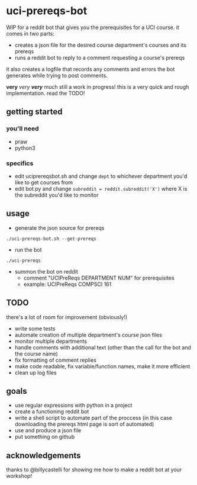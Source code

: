 # uci-prereqs-bot

WIP for a reddit bot that gives you the prerequisites for a UCI course. it comes in two parts:

- creates a json file for the desired course department's courses and its prereqs
- runs a reddit bot to reply to a comment requesting a course's prereqs

it also creates a logfile that records any comments and errors the bot generates while trying to post comments.

**very** *very* ***very*** much still a work in progress! this is a very quick and rough implementation. read the TODO!

## getting started

### you'll need

- praw
- python3

### specifics

- edit uciprereqsbot.sh and change `dept` to whichever department you'd like to get courses from
- edit bot.py and change `subreddit = reddit.subreddit('X')` where X is the subreddit you'd like to monitor

## usage
- generate the json source for prereqs

```
./uci-prereqs-bot.sh --get-prereqs
```

- run the bot

```
./uci-prereqs
```

- summon the bot on reddit
  - comment "UCIPreReqs DEPARTMENT NUM" for prerequisites
  - example: UCIPreReqs COMPSCI 161
  
## TODO

there's a lot of room for improvement (obviously!)

- write some tests
- automate creation of multiple department's course json files
- monitor multiple departments
- handle comments with additional text (other than the call for the bot and the course name)
- fix formatting of comment replies
- make code readable, fix variable/function names, make it more efficient
- clean up log files

## goals

- use regular expressions with python in a project
- create a functioning reddit bot
- write a shell script to automate part of the proccess (in this case downloading the prereqs html page is sort of automated)
- use and produce a json file
- put something on github

## acknowledgements

thanks to @billycastelli for showing me how to make a reddit bot at your workshop!